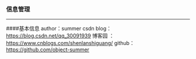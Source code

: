 ### 信息管理
---
####基本信息
author：summer
csdn blog：https://blog.csdn.net/qq_30091939
博客园 ：https://www.cnblogs.com/shenlanshiguang/ 
github：https://github.com/object-summer